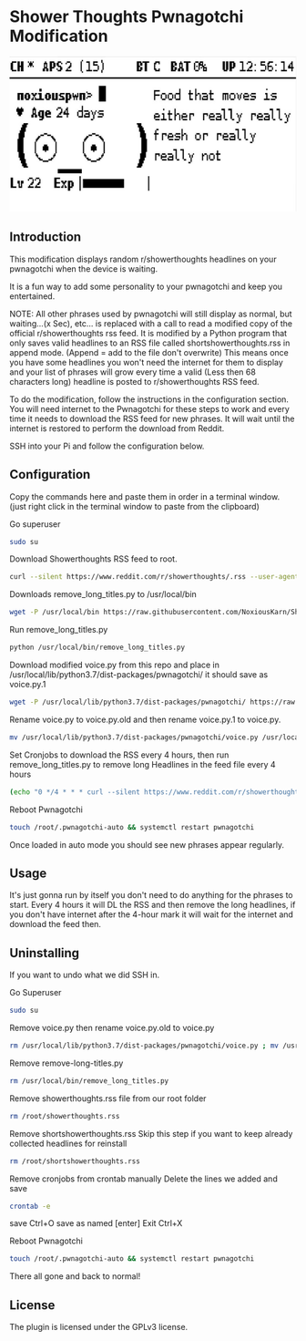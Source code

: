 # Shower Thoughts Pwnagotchi Modification

<img src="doc/attachments/showerthoughts.gif" width="631" height="272"/>

## Introduction

This modification displays random r/showerthoughts headlines on your pwnagotchi when the device is waiting. 

It is a fun way to add some personality to your pwnagotchi and keep you entertained.

NOTE: All other phrases used by pwnagotchi will still display as normal, but waiting...(x Sec), etc... is replaced with a call to read a modified copy of the official r/showerthoughts rss feed. 
It is modified by a Python program that only saves valid headlines to an RSS file called shortshowerthoughts.rss in append mode. (Append = add to the file don't overwrite) 
This means once you have some headlines you won't need the internet for them to display and your list of phrases will grow every time a valid (Less then 68 characters long) headline is posted to r/showerthoughts RSS feed.


To do the modification, follow the instructions in the configuration section. 
You will need internet to the Pwnagotchi for these steps to work and every time it needs to download the RSS feed for new phrases. 
It will wait until the internet is restored to perform the download from Reddit.

SSH into your Pi and follow the configuration below.

## Configuration
Copy the commands here and paste them in order in a terminal window. (just right click in the terminal window to paste from the clipboard)

Go superuser
```bash
sudo su
```
Download Showerthoughts RSS feed to root. 
```bash
curl --silent https://www.reddit.com/r/showerthoughts/.rss --user-agent 'Mozilla' --output /root/showerthoughts.rss
```
Downloads remove_long_titles.py to /usr/local/bin
```bash
wget -P /usr/local/bin https://raw.githubusercontent.com/NoxiousKarn/Showerthoughts/main/remove_long_titles.py
```
Run remove_long_titles.py
```bash
python /usr/local/bin/remove_long_titles.py
```
Download modified voice.py from this repo and place in /usr/local/lib/python3.7/dist-packages/pwnagotchi/ it should save as voice.py.1
```bash
wget -P /usr/local/lib/python3.7/dist-packages/pwnagotchi/ https://raw.githubusercontent.com/NoxiousKarn/Showerthoughts/main/voice.py
```
Rename voice.py to voice.py.old and then rename voice.py.1 to voice.py.
```bash
mv /usr/local/lib/python3.7/dist-packages/pwnagotchi/voice.py /usr/local/lib/python3.7/dist-packages/pwnagotchi/voice.py.old ; mv /usr/local/lib/python3.7/dist-packages/pwnagotchi/voice.py.1 /usr/local/lib/python3.7/dist-packages/pwnagotchi/voice.py
```
Set Cronjobs to download the RSS every 4 hours, then run remove_long_titles.py to remove long Headlines in the feed file every 4 hours
```bash
(echo "0 */4 * * * curl --silent https://www.reddit.com/r/showerthoughts/.rss --user-agent 'Mozilla' --output showerthoughts.rss" ; echo "0 */4 * * * /usr/bin/python3 /usr/local/bin/remove_long_titles.py >/dev/null 2>&1") | crontab -
```
Reboot Pwnagotchi
```bash
touch /root/.pwnagotchi-auto && systemctl restart pwnagotchi
```

Once loaded in auto mode you should see new phrases appear regularly.


## Usage
It's just gonna run by itself you don't need to do anything for the phrases to start. Every 4 hours it will DL the RSS and then remove the long headlines, if you don't have internet after the 4-hour mark it will wait for the internet and download the feed then. 


## Uninstalling
If you want to undo what we did SSH in.

Go Superuser
```bash
sudo su
```
Remove voice.py then rename voice.py.old to voice.py
```bash
rm /usr/local/lib/python3.7/dist-packages/pwnagotchi/voice.py ; mv /usr/local/lib/python3.7/dist-packages/pwnagotchi/voice.py.old /usr/local/lib/python3.7/dist-packages/pwnagotchi/voice.py
```
Remove remove-long-titles.py
```bash
rm /usr/local/bin/remove_long_titles.py
```
Remove showerthoughts.rss file from our root folder
```bash
rm /root/showerthoughts.rss
```
Remove shortshowerthoughts.rss Skip this step if you want to keep already collected headlines for reinstall
```bash
rm /root/shortshowerthoughts.rss
```
Remove cronjobs from crontab manually Delete the lines we added and save
```bash
crontab -e
```
save
Ctrl+O
save as named
[enter]
Exit
Ctrl+X

Reboot Pwnagotchi
```bash
touch /root/.pwnagotchi-auto && systemctl restart pwnagotchi
```

   There all gone and back to normal!

## License
The plugin is licensed under the GPLv3 license.
